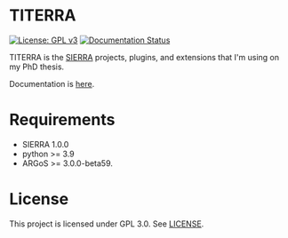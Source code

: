 # TITERRA
[![License: GPL v3](https://img.shields.io/badge/License-GPLv3-blue.svg)](https://www.gnu.org/licenses/gpl-3.0)
[![Documentation
Status](https://readthedocs.org/projects/swarm-robotics-tierra/badge/?version=latest)](https://swarm-robotics-titerra.readthedocs.io/en/latest/?badge=latest)

TITERRA is the [SIERRA](https://github.com/swarm-robotics/sierra.git) projects,
plugins, and extensions that I'm using on my PhD thesis.

Documentation is [here](https://swarm-robotics-titerra.readthedocs.io/en/latest/).

# Requirements

- SIERRA 1.0.0
- python >= 3.9
- ARGoS >= 3.0.0-beta59.

# License
This project is licensed under GPL 3.0. See [LICENSE](LICENSE.md).
